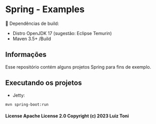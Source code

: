 # Spring - Examples


 📖 Dependências de build:

 * Distro OpenJDK 17 (sugestão: Eclipse Temurin) 
 * Maven 3.5+ /Build

## Informações
Esse repositório contém alguns projetos Spring para fins de exemplo.

## Executando os projetos

 * Jetty:
```sh
mvn spring-boot:run
```

#### License Apache License 2.0 Copyright (c) 2023 Luiz Toni

